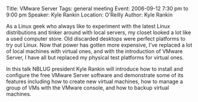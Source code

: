 Title: VMware Server
Tags: general meeting
Event: 2006-09-12 7:30 pm to 9:00 pm
Speaker: Kyle Rankin
Location: O'Reilly
Author: Kyle Rankin

As a Linux geek who always like to experiment with the latest Linux distributions and tinker around with local servers, my closet looked a lot like a used computer store. Old discarded desktops were perfect platforms to try out Linux. Now that power has gotten more expensive, I've replaced a lot of local machines with virtual ones, and with the introduction of VMware Server, I have all but replaced my physical test platforms for virtual ones.

In this talk NBLUG president Kyle Rankin will introduce how to install and configure the free VMware Server software and demonstrate some of its features including how to create new virtual machines, how to manage a group of VMs with the VMware console, and how to backup virtual machines.
